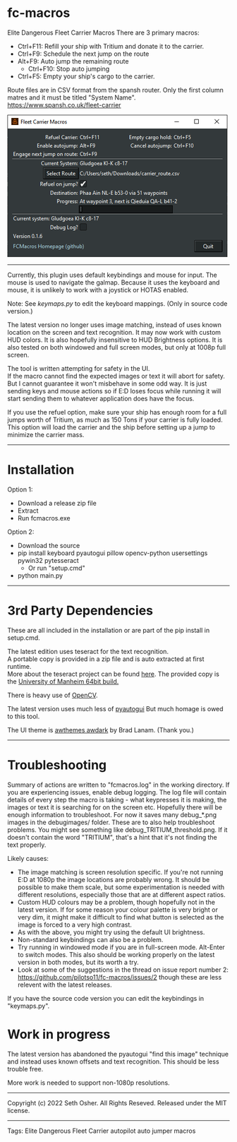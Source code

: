 # fc-macros
Elite Dangerous Fleet Carrier Macros
There are 3 primary macros:
* Ctrl+F11: Refill your ship with Tritium and donate it to the carrier.
* Ctrl+F9: Schedule the next jump on the route
* Alt+F9: Auto jump the remaining route
  * Ctrl+F10: Stop auto jumping
* Ctrl+F5: Empty your ship's cargo to the carrier.

Route files are in CSV format from the spansh router.  Only the first column matres and it must be titled 
"System Name".  https://www.spansh.co.uk/fleet-carrier

![screenshot](images/screenshot.png)

------

Currently, this plugin uses default keybindings and mouse for input.  The mouse is used to navigate the galmap.
Because it uses the keyboard and mouse, it is unlikely to work with a joystick or HOTAS enabled.

Note: See _keymaps.py_ to edit the keyboard mappings.  (Only in source code version.)

The latest version no longer uses image matching, instead of uses known location on the screen
and text recognition.  It may now work with custom HUD colors.  It is also hopefully insensitive
to HUD Brightness options.    It is also tested on both windowed and full screen modes, but only at 1008p full screen.

The tool is written attempting for safety in the UI.  
If the macro cannot find the expected images or text it will abort for safety. 
But I cannot guarantee it won't misbehave in some odd way.  It is just sending keys and mouse
actions so if E:D loses focus while running it will start sending them to whatever application does have the focus.

If you use the refuel option, make sure your ship has enough room for a full jumps worth of Tritium, 
as much as 150 Tons if your carrier is fully loaded.   This option will load the carrier and the ship before 
setting up a jump to minimize the carrier mass.


---------------

# Installation

Option 1:
* Download a release zip file
* Extract
* Run fcmacros.exe

Option 2:
* Download the source
* pip install keyboard pyautogui pillow opencv-python usersettings pywin32 pytesseract
  * Or run "setup.cmd"
* python main.py


--------------
# 3rd Party Dependencies

These are all included in the installation or are part of the pip install in setup.cmd.

The latest edition uses teseract for the text recognition.  
A portable copy is provided in a zip file and is auto extracted at first runtime.   
More about the teseract project can be found [here](https://github.com/tesseract-ocr/tesseract/blob/main/doc/tesseract.1.asc).
The provided copy is the [University of Manheim 64bit build.](https://github.com/UB-Mannheim/tesseract/wiki)  

There is heavy use of [OpenCV](https://opencv.org/).  

The latest version uses much less of [pyautogui](https://pyautogui.readthedocs.io/en/latest/)
But much homage is owed to this tool.

The UI theme is [awthemes awdark](https://sourceforge.net/projects/tcl-awthemes/) by Brad Lanam. (Thank you.)

--------------

# Troubleshooting

Summary of actions are written to "fcmacros.log" in the working directory.
If you are experiencing issues, enable debug logging.  The log file will contain
details of every step the macro is taking - what keypresses it is making, 
the images or text it is searching for on the screen etc.   Hopefully there will be enough
information to troubleshoot.   For now it saves many debug_*.png images in the debugimages/ folder. 
These are to also help troubleshoot problems.   You might see something like debug_TRITIUM_threshold.png. 
If it doesn't contain the word "TRITIUM", that's a hint that it's not finding the text properly.

Likely causes:
* The image matching is screen resolution specific.  If you're not running E:D at 1080p the image locations are probably wrong.
It should be possible to make them scale, but some experimentation is needed with different resolutions,
especially those that are at different aspect ratios.
* Custom HUD colours may be a problem, though hopefully not in the latest version.  If for some reason
your colour palette is very bright or very dim, it might make it difficult to find what button is selected as the
image is forced to a very high contrast.
* As with the above, you might try using the default UI brightness.
* Non-standard keybindings can also be a problem.  
* Try running in windowed mode if you are in full-screen mode.  Alt-Enter to switch modes.  This also should be 
working properly on the latest version in both modes, but its worth a try.
* Look at some of the suggestions in the thread on issue report number 2: https://github.com/pilotso11/fc-macros/issues/2
though these are less relevent with the latest releases.

If you have the source code version you can edit the keybindings in "keymaps.py".

# Work in progress

The latest version has abandoned the pyautogui "find this image" technique and instead
uses known offsets and text recognition.  This should be less trouble free.

More work is needed to support non-1080p resolutions.

-----------------

Copyright (c) 2022 Seth Osher. All Rights Reseved.
Released under the MIT license.

------------------
Tags: Elite Dangerous Fleet Carrier autopilot auto jumper macros

